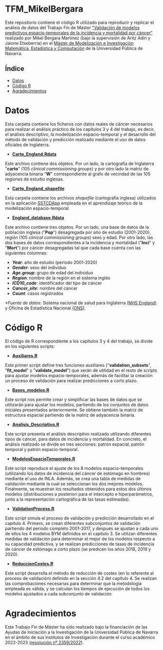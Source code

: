 # TFM_MikelBergara
Este repositorio contiene el código R utilizado para reproducir y replicar el análisis de datos del Trabajo Fin de Máster ["Validación de modelos predictivos espacio-temporales de la incidencia y mortalidad por cáncer"](https://github.com/spatialstatisticsupna/TFM_MikelBergara/blob/main/TFM_MikelBergara.pdf) realizado por Mikel Bergara Martinez (bajo la supervisión de Aritz Adin y Jaione Etxeberria) en el [Máster de Modelización e Investigación Matemática, Estadística y Computación](https://www.unavarra.es/sites/masteres/ciencias/modelizacion-invest-matematica/presentacion.html) de la Universidad Pública de Navarra.


## Índice

- [Datos](#Datos)
- [Código R](#Código-r)
- [Agradecimientos](#Agradecimientos)

# Datos

Esta carpeta contiene los ficheros con datos reales de cáncer necesarios para realizar el análisis práctico de los capítulos 3 y 4 del trabajo, es decir, el análisis descriptivo, la modelización espacio-temporal y el desarrollo del método de validación y predicción realizado mediante el uso de datos oficiales de Inglaterra. 

- [**Carto_England.Rdata**](https://github.com/spatialstatisticsupna/TFM_MikelBergara/blob/main/Datos/Carto_England.Rdata)

Este archivo contiene dos objetos. Por un lado, la cartografía de Inglaterra "**carto**" (105 _clinical commissioning groups_) y por otro lado la matriz de adyacencia binaria "**W**" correspondiente al grafo de vecindad de las 105 regiones de estudio inglesas.

- [**Carto_England_shapefile**](https://github.com/spatialstatisticsupna/TFM_MikelBergara/tree/main/Datos/Carto_England_shapefile)

Esta carpeta contiene los archivos _shapefile_ (cartografía inglesa) utilizados en la aplicación [SSTCDApp](https://emi-sstcdapp.unavarra.es/Login/) empleada en el aprendizaje teórico de la modelización espacio-temporal.

- [**England_database.Rdata**](https://github.com/spatialstatisticsupna/TFM_MikelBergara/blob/main/Datos/England_database.Rdata)

Este archivo contiene tres objetos. Por un lado, una base de datos de la población inglesa ("**Pop**") desagregada por año de estudio (2001-2020), región (105 _clinical commissioning groups_) sexo y edad. Por otro lado, las dos bases de datos correspondientes a la incidencia y mortalidad ("**Inci**" y "**Mort**") por cáncer desagregadas tal que cada base cuenta con las siguientes columnas: 

  - **_Year_**: año de estudio (periodo 2001-2020)
  - **_Gender_**: sexo del individuo
  - **_Age.group_**: grupo de edad del individuo
  - **_Region_**: nombre de la región en el sistema inglés 
  - **_ICD10_code_**: identificador del tipo de cáncer
  - **_Cancer_site_**: nombre del cáncer 
  - **_Count_**: casos registrados

_*Fuente de datos_: Sistema nacional de salud para Inglaterra [(NHS England)](https://www.cancerdata.nhs.uk/incidence_and_mortality) y Oficina de Estadística Nacional [(ONS)](https://www.ons.gov.uk/peoplepopulationandcommunity).

# Código R

El código de R correspondiente a los capítulos 3 y 4 del trabajo, se divide en los siguientes scripts:

- [**Auxiliares.R**](https://github.com/spatialstatisticsupna/TFM_MikelBergara/blob/main/R/Auxiliares.R)

Este primer script define tres funciones auxiliares ("**validation_subsets**", "**fit_model**" y "**validate_model**") que serán de utilidad en el resto de scripts para ajustar modelos espacio-temporales, además de facilitar la creación un proceso de validación para realizar predicciones a corto plazo.

- [**Bases_modelos.R**](https://github.com/spatialstatisticsupna/TFM_MikelBergara/blob/main/R/Bases_modelos.R)

Este script nos permite crear y simplificar las bases de datos que se utilizarán para ajustar los modelos, partiendo de los conjuntos de datos iniciales presentados anteriormente. Se obtiene también la matriz de estructura espacial partiendo de la matriz de adyacencia binaria.

- [**Analisis_Descriptivo.R**](https://github.com/spatialstatisticsupna/TFM_MikelBergara/blob/main/R/Analisis_Descriptivo.R)

Este script presenta el análisis descriptivo realizado utilizando diferentes tipos de cáncer, para datos de incidencia y mortalidad. En concreto, el análisis realizado se divide en tres secciones: patrón espacial, patrón temporal y patrón espacio-temporal.

- [**ModelosEspacioTemporales.R**](https://github.com/spatialstatisticsupna/TFM_MikelBergara/blob/main/R/ModelosEspacioTemporales.R)

Este script reproduce el ajuste de los 8 modelos espacio-temporales (utilizando los datos de incidencia del cáncer de estómago en hombres) mediante el uso de INLA. Además, se crea una tabla de medidas de validación mediante la cual se seleccionan los dos mejores modelos. Finalmente, se muestran los resultados obtenidos para estos dos últimos modelos (distribuciones a posteriori para el intercepto e hiperparámetros, junto a la representación cartográfica de las tasas estimadas).

- [**ValidationProcess.R**](https://github.com/spatialstatisticsupna/TFM_MikelBergara/blob/main/R/ValidationProcess.R)

Este script simula el proceso de validación y predicción desarrollado en el capítulo 4. Primero, se crean diferentes subconjuntos de validación partiendo del periodo completo 2001-2017, y después se ajustan a cada uno de ellos los 4 modelos BYM definidos en el capítulo 3. Se utilizan diferentes medidas de validación para determinar el mejor de los modelos respecto a su capacidad predictiva, y se realizan predicciones de tasas de incidencia de cáncer de estómago a corto plazo (se predicen los años 2018, 2019 y 2020). 

- [**ReduccionCostes.R**](https://github.com/spatialstatisticsupna/TFM_MikelBergara/blob/main/R/ReduccionCostes.R)

Este script desarrolla el método de reducción de costes (en lo referente al proceso de validación) definido en la sección 4.2 del capítulo 4. Se realizan las comprobaciones necesarias para determinar que la metodología empleada es válida, y se calculan los tiempos de ejecución de todos los modelos ajustados a cada subconjunto de validación.


# Agradecimientos
Este Trabajo Fin de Máster ha sido realizado bajo la financiación de las Ayudas de Iniciación a la Investigación de la Universidad Pública de Navarra en el ámbito de sus institutos de Investigación durante el curso académico 2022-2023 ([resolución nº 2359/2022](https://www2.unavarra.es/gesadj/sede/INVESTIGACION2022/RES2359_Iniciacion22-23.pdf)).
